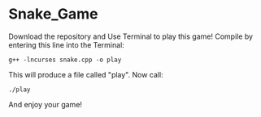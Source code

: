 # Snake_Game

Download the repository and Use Terminal to play this game!
Compile by entering this line into the Terminal:
```
g++ -lncurses snake.cpp -o play
```

This will produce a file called "play". Now call:
```
./play
```
 And enjoy your game!
